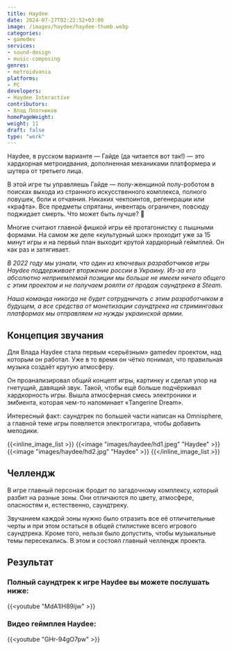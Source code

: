 ```yaml
---
title: Haydee
date: 2024-07-27T02:22:52+03:00
image: /images/haydee/haydee-thumb.webp
categories:
- gamedev
services:
- sound-design
- music-composing
genres:
- metroidvania
platforms: 
- PC
developers: 
- Haydee Interactive
contributors:
- Влад Плотников
homePageWeight:
weight: 11
draft: false
type: "work"
---
```


Haydee, в русском варианте — Гайде (да читается вот так!) — это хардкорная метроидвания, дополненная механиками платформера и шутера от третьего лица.

В этой игре ты управляешь Гайде — полу-женщиной полу-роботом в поисках выхода из странного искусственного комплекса, полного ловушек, боли и отчаяния. Никаких чекпоинтов, регенерации или «крафта». Все предметы спрятаны, инвентарь ограничен, повсюду поджидает смерть. Что может быть лучше? 🙂

Многие считают главной фишкой игры её протагонистку с пышными формами. На самом же деле «культурный шок» проходит уже за 15 минут игры и на первый план выходит крутой хардкорный геймплей. Он как раз и затягивает.

*В 2022 году мы узнали, что один из ключевых разработчиков игры Haydee поддерживает вторжение россии в Украину. Из-за его абсолютно неприемлемой позиции мы больше не имеем ничего общего с этим проектом и не получаем роялти от продаж саундтрека в Steam.*

*Наша команда никогда не будет сотрудничать с этим разработчиком в будущем, а все средства от монетизации саундтрека на стриминговых платформах мы отправляем на нужды украинской армии.*

## Концепция звучания

Для Влада Haydee стала первым «серьёзным» gamedev проектом, над которым он работал. Уже в то время он чётко понимал, что правильная музыка создаёт крутую атмосферу.

Он проанализировал общий концепт игры, картинку и сделал упор на гнетущий, давящий звук. Такой, чтобы ещё больше подчёркивал хардкорность игры. Вышла атмосферная смесь электроники и эмбиента, которая чем-то напоминает «Tangerine Dream».

Интересный факт: саундтрек по большей части написан на Omnisphere, а главной теме игры появляется электрогитара, чтобы добавить мелодики.

{{<inline_image_list >}}
{{<image "images/haydee/hd1.jpeg" "Haydee"  >}}
{{<image "images/haydee/hd2.jpg" "Haydee"  >}}
{{</inline_image_list >}}

## Челлендж

В игре главный персонаж бродит по загадочному комплексу, который разбит на разные зоны. Они отличаются по цвету, атмосфере, опасностям и, естественно, саундтреку.

Звучанием каждой зоны нужно было отразить все её отличительные черты и при этом остаться в общей стилистике всего игрового саундтрека. Кроме того, нельзя было допустить, чтобы музыкальные темы пересекались. В этом и состоял главный челлендж проекта.

## Результат

### Полный саундтрек к игре Haydee вы можете послушать ниже:

{{<youtube "MdA1lH89ijw" >}}

### Видео геймплея Haydee:

{{<youtube "GHr-94gO7pw" >}}